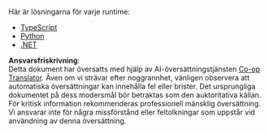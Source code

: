 <!--
CO_OP_TRANSLATOR_METADATA:
{
  "original_hash": "c91321a11935b0f2b67dfc57c88036ca",
  "translation_date": "2025-07-13T20:06:03+00:00",
  "source_file": "03-GettingStarted/05-sse-server/solution/README.md",
  "language_code": "sv"
}
-->
Här är lösningarna för varje runtime:

- [TypeScript](../../../../../03-GettingStarted/05-sse-server/solution/typescript/app.ts)
- [Python](./python/README.md)
- [.NET](./dotnet/README.md)

**Ansvarsfriskrivning**:  
Detta dokument har översatts med hjälp av AI-översättningstjänsten [Co-op Translator](https://github.com/Azure/co-op-translator). Även om vi strävar efter noggrannhet, vänligen observera att automatiska översättningar kan innehålla fel eller brister. Det ursprungliga dokumentet på dess modersmål bör betraktas som den auktoritativa källan. För kritisk information rekommenderas professionell mänsklig översättning. Vi ansvarar inte för några missförstånd eller feltolkningar som uppstår vid användning av denna översättning.